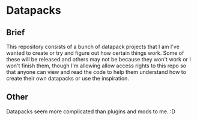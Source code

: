 # Datapacks
## Brief
This repository consists of a bunch of datapack projects that I am I've wanted to create or try and figure out how certain things work.
Some of these will be released and others may not be because they won't work or I won't finish them, though I'm allowing allow access rights to this repo so that anyone can view and read the code to help them understand how to create their own datapacks or use the inspiration.

## Other
Datapacks seem more complicated than plugins and mods to me. :D